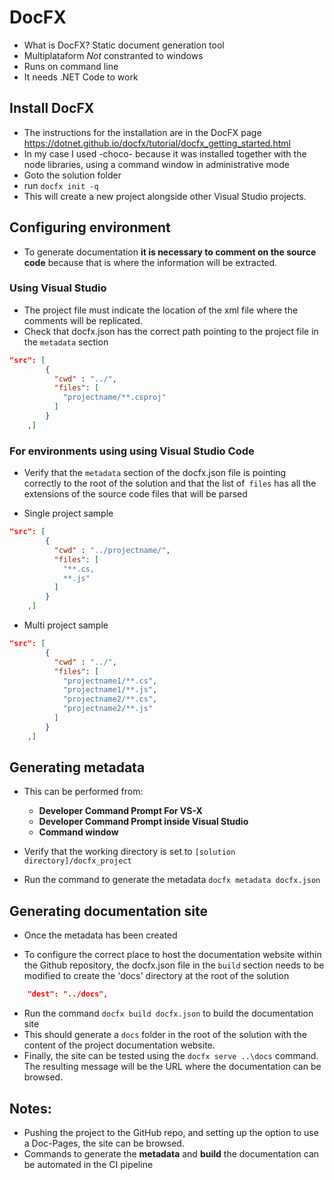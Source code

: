 # DocFX
- What is DocFX? Static document generation tool
- Multiplataform *Not* constranted to windows
- Runs on command line
- It needs .NET Code to work

## Install DocFX
- The instructions for the installation are in the DocFX page https://dotnet.github.io/docfx/tutorial/docfx_getting_started.html
- In my case I used -choco- because it was installed together with the node libraries, using a command window in administrative mode
- Goto the solution folder
- run ` docfx init -q `
- This will create a new project alongside other Visual Studio projects.


## Configuring environment 
- To generate documentation **it is necessary to comment on the source code** because that is where the information will be extracted.

### Using **Visual Studio**
- The project file must indicate the location of the xml file where the comments will be replicated.
- Check that docfx.json has the correct path pointing to the project file in the `metadata` section

``` json
"src": [
        {
          "cwd" : "../",
          "files": [
            "projectname/**.csproj"
          ]
        }
	,]
```

### For environments using **using Visual Studio Code**
- Verify that the `metadata` section of the docfx.json file is pointing correctly to the root of the solution and that the list of` files` has all the extensions of the source code files that will be parsed

- Single project sample

``` json
"src": [
        {
          "cwd" : "../projectname/",
          "files": [
            "**.cs, 
			**.js"
          ]
        }
	,]
```

- Multi project sample

``` json
"src": [
        {
          "cwd" : "../",
          "files": [
            "projectname1/**.cs", 
			"projectname1/**.js",
			"projectname2/**.cs", 
			"projectname2/**.js"
          ]
        }
	,]
```

## Generating metadata
- This can be performed from:
	- **Developer Command Prompt For VS-X** 
	- **Developer Command Prompt inside Visual Studio**
	- **Command window**

- Verify that the working directory is set to `[solution directory]/docfx_project`
- Run the command to generate the metadata `docfx metadata docfx.json`


## Generating documentation site
- Once the metadata has been created

- To configure the correct place to host the documentation website within the Github repository, the docfx.json file in the `build` section needs to be modified to create the 'docs' directory at the root of the solution

``` json
	"dest": "../docs",
```

- Run the command `docfx build docfx.json` to build the documentation site
- This should generate a `docs` folder in the root of the solution with the content of the project documentation website.
- Finally, the site can be tested using the `docfx serve ..\docs` command. The resulting message will be the URL where the documentation can be browsed.

## Notes:
- Pushing the project to the GitHub repo, and setting up the option to use a Doc-Pages, the site can be browsed.
- Commands to generate the **metadata** and **build** the documentation can be automated in the CI pipeline






